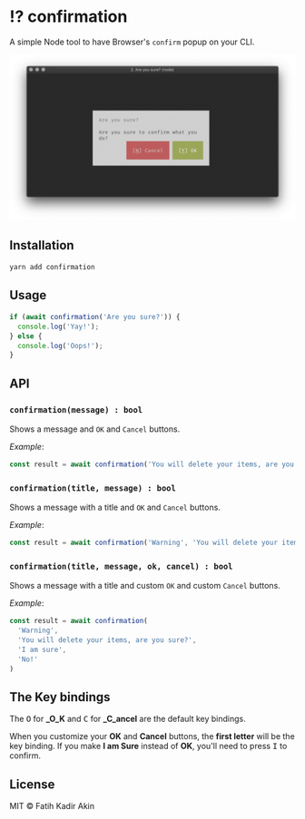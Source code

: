 # ⁉️ confirmation

A simple Node tool to have Browser's `confirm` popup on your CLI.

![confirmation](resources/confirmation.png?v1)

## Installation

```
yarn add confirmation
```

## Usage

```js
if (await confirmation('Are you sure?')) {
  console.log('Yay!');
} else {
  console.log('Oops!');
}
```

## API

### `confirmation(message) : bool`

Shows a message and `OK` and `Cancel` buttons.

_Example_:
```js
const result = await confirmation('You will delete your items, are you sure?')
```

### `confirmation(title, message) : bool`

Shows a message with a title and `OK` and `Cancel` buttons.

_Example_:
```js
const result = await confirmation('Warning', 'You will delete your items, are you sure?')
```

### `confirmation(title, message, ok, cancel) : bool`

Shows a message with a title and custom `OK` and custom `Cancel` buttons.

_Example_:
```js
const result = await confirmation(
  'Warning',
  'You will delete your items, are you sure?',
  'I am sure',
  'No!'
)
```

## The Key bindings

The <kbd>O</kbd> for **_O_K** and <kbd>C</kbd> for **_C_ancel** are the default key bindings.

When you customize your **OK** and **Cancel** buttons, the **first letter** will be the key binding. If you make **I am Sure** instead of **OK**, you'll need to press <kbd>I</kbd> to confirm.

## License
MIT &copy; Fatih Kadir Akin